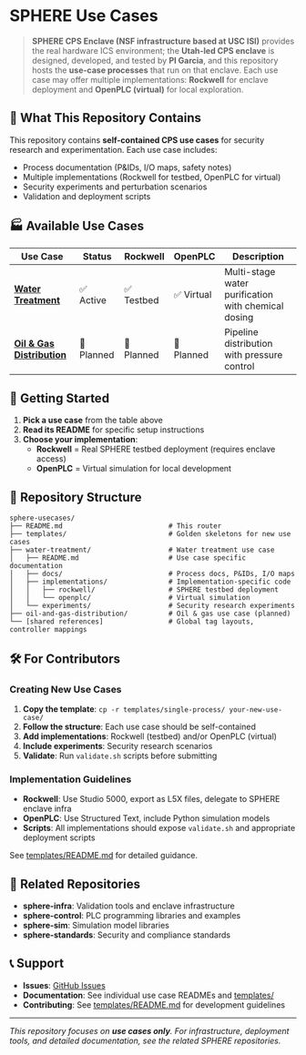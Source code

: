 # SPHERE Use Cases

> **SPHERE CPS Enclave (NSF infrastructure based at USC ISI)** provides the real hardware ICS environment; the **Utah-led CPS enclave** is designed, developed, and tested by **PI Garcia**, and this repository hosts the **use-case processes** that run on that enclave. Each use case may offer multiple implementations: **Rockwell** for enclave deployment and **OpenPLC (virtual)** for local exploration.

## 🎯 What This Repository Contains

This repository contains **self-contained CPS use cases** for security research and experimentation. Each use case includes:
- Process documentation (P&IDs, I/O maps, safety notes)
- Multiple implementations (Rockwell for testbed, OpenPLC for virtual)
- Security experiments and perturbation scenarios
- Validation and deployment scripts

## 🏭 Available Use Cases

| Use Case | Status | Rockwell | OpenPLC | Description |
|----------|--------|----------|---------|-------------|
| [**Water Treatment**](water-treatment/README.md) | ✅ Active | ✅ Testbed | ✅ Virtual | Multi-stage water purification with chemical dosing |
| [**Oil & Gas Distribution**](oil-and-gas-distribution/README.md) | 🔄 Planned | 🔄 Planned | 🔄 Planned | Pipeline distribution with pressure control |

## 🚀 Getting Started

1. **Pick a use case** from the table above
2. **Read its README** for specific setup instructions
3. **Choose your implementation**:
   - **Rockwell** = Real SPHERE testbed deployment (requires enclave access)
   - **OpenPLC** = Virtual simulation for local development

## 📁 Repository Structure

```
sphere-usecases/
├── README.md                          # This router
├── templates/                         # Golden skeletons for new use cases
├── water-treatment/                   # Water treatment use case
│   ├── README.md                      # Use case specific documentation
│   ├── docs/                          # Process docs, P&IDs, I/O maps
│   ├── implementations/               # Implementation-specific code
│   │   ├── rockwell/                  # SPHERE testbed deployment
│   │   └── openplc/                   # Virtual simulation
│   └── experiments/                   # Security research experiments
├── oil-and-gas-distribution/          # Oil & gas use case (planned)
└── [shared references]                # Global tag layouts, controller mappings
```

## 🛠️ For Contributors

### Creating New Use Cases
1. **Copy the template**: `cp -r templates/single-process/ your-new-use-case/`
2. **Follow the structure**: Each use case should be self-contained
3. **Add implementations**: Rockwell (testbed) and/or OpenPLC (virtual)
4. **Include experiments**: Security research scenarios
5. **Validate**: Run `validate.sh` scripts before submitting

### Implementation Guidelines
- **Rockwell**: Use Studio 5000, export as L5X files, delegate to SPHERE enclave infra
- **OpenPLC**: Use Structured Text, include Python simulation models
- **Scripts**: All implementations should expose `validate.sh` and appropriate deployment scripts

See [templates/README.md](templates/README.md) for detailed guidance.

## 🔗 Related Repositories

- **sphere-infra**: Validation tools and enclave infrastructure
- **sphere-control**: PLC programming libraries and examples
- **sphere-sim**: Simulation model libraries
- **sphere-standards**: Security and compliance standards

## 📞 Support

- **Issues**: [GitHub Issues](https://github.com/IOTrust-Lab/sphere-usecases/issues)
- **Documentation**: See individual use case READMEs and [templates/](templates/)
- **Contributing**: See [templates/README.md](templates/README.md) for development guidelines

---

*This repository focuses on **use cases only**. For infrastructure, deployment tools, and detailed documentation, see the related SPHERE repositories.*